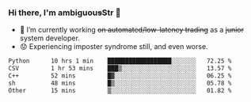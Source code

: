 ### Hi there, I'm ambiguou~~s~~Str 👋

<!--
**ambiguoustexture/ambiguoustexture** is a ✨ _special_ ✨ repository because its `README.md` (this file) appears on your GitHub profile.

Here are some ideas to get you started:
-->
- 🔭 I’m currently working ~~on automated/low-latency trading~~ as a ~~junior~~ system developer.
- :worried: Experiencing imposter syndrome still, and even worse.

<!--START_SECTION:waka-->

```txt
Python      10 hrs 1 min    ██████████████████░░░░░░░   72.25 %
CSV         1 hr 53 mins    ███▒░░░░░░░░░░░░░░░░░░░░░   13.57 %
C++         52 mins         █▓░░░░░░░░░░░░░░░░░░░░░░░   06.25 %
sh          48 mins         █▒░░░░░░░░░░░░░░░░░░░░░░░   05.78 %
Other       15 mins         ▒░░░░░░░░░░░░░░░░░░░░░░░░   01.82 %
```

<!--END_SECTION:waka-->

